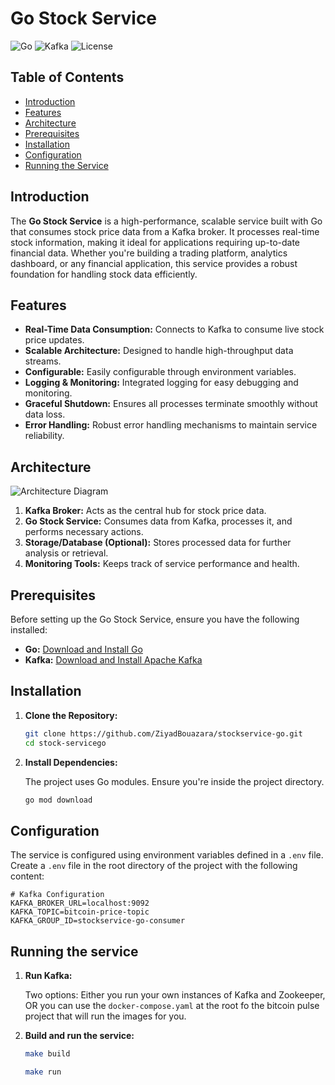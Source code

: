 # Go Stock Service

![Go](https://img.shields.io/badge/Go-1.23.2-blue.svg)
![Kafka](https://img.shields.io/badge/KafkaGo-0.4.47-blue.svg)
![License](https://img.shields.io/badge/license-MIT-green.svg)

## Table of Contents

- [Introduction](#introduction)
- [Features](#features)
- [Architecture](#architecture)
- [Prerequisites](#prerequisites)
- [Installation](#installation)
- [Configuration](#configuration)
- [Running the Service](#running-the-service)

## Introduction

The **Go Stock Service** is a high-performance, scalable service built with Go that consumes stock price data from a Kafka broker. It processes real-time stock information, making it ideal for applications requiring up-to-date financial data. Whether you're building a trading platform, analytics dashboard, or any financial application, this service provides a robust foundation for handling stock data efficiently.

## Features

- **Real-Time Data Consumption:** Connects to Kafka to consume live stock price updates.
- **Scalable Architecture:** Designed to handle high-throughput data streams.
- **Configurable:** Easily configurable through environment variables.
- **Logging & Monitoring:** Integrated logging for easy debugging and monitoring.
- **Graceful Shutdown:** Ensures all processes terminate smoothly without data loss.
- **Error Handling:** Robust error handling mechanisms to maintain service reliability.

## Architecture

![Architecture Diagram](https://via.placeholder.com/800x400?text=Architecture+Diagram)

1. **Kafka Broker:** Acts as the central hub for stock price data.
2. **Go Stock Service:** Consumes data from Kafka, processes it, and performs necessary actions.
3. **Storage/Database (Optional):** Stores processed data for further analysis or retrieval.
4. **Monitoring Tools:** Keeps track of service performance and health.

## Prerequisites

Before setting up the Go Stock Service, ensure you have the following installed:

- **Go:** [Download and Install Go](https://golang.org/dl/)
- **Kafka:** [Download and Install Apache Kafka](https://kafka.apache.org/quickstart)

## Installation

1. **Clone the Repository:**

    ```bash
    git clone https://github.com/ZiyadBouazara/stockservice-go.git
    cd stock-servicego
    ```

2. **Install Dependencies:**

   The project uses Go modules. Ensure you're inside the project directory.

    ```bash
    go mod download
    ```

## Configuration

The service is configured using environment variables defined in a `.env` file. Create a `.env` file in the root directory of the project with the following content:

```env
# Kafka Configuration
KAFKA_BROKER_URL=localhost:9092
KAFKA_TOPIC=bitcoin-price-topic
KAFKA_GROUP_ID=stockservice-go-consumer
```
## Running the service

1. **Run Kafka:**

    Two options: Either you run your own instances of Kafka and Zookeeper, OR you can use the `docker-compose.yaml` at the root fo the bitcoin pulse project that will run the images for you.


2. **Build and run the service:**

    ```bash
   make build
    ```
    ```bash
   make run
    ```
